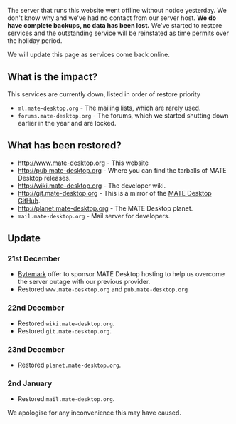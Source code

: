 <!--
.. link:
.. description:
.. tags: Outages
.. date: 2016-12-22 01:00:00
.. title: Server Outage
.. slug: 2016-12-22-server-outage
.. author: Martin Wimpress
-->

The server that runs this website went offline without notice yesterday.
We don't know why and we've had no contact from our server host. **We do
have complete backups, no data has been lost.** We've started to restore
services and the outstanding service will be reinstated as time permits
over the holiday period.

We will update this page as services come back online.

## What is the impact?

This services are currently down, listed in order of restore priority

  * `ml.mate-desktop.org` - The mailing lists, which are rarely used.
  * `forums.mate-desktop.org` - The forums, which we started shutting down earlier in the year and are locked.

## What has been restored?

  * <http://www.mate-desktop.org> - This website
  * <http://pub.mate-desktop.org> - Where you can find the tarballs of MATE Desktop releases.
  * <http://wiki.mate-desktop.org> - The developer wiki.
  * <http://git.mate-desktop.org> - This is a mirror of the [MATE Desktop GitHub](https://github.com/mate-desktop).
  * <http://planet.mate-desktop.org> - The MATE Desktop planet.
  * `mail.mate-desktop.org` - Mail server for developers.

## Update

### 21st December

  * [Bytemark](https://www.bytemark.co.uk/r/ubuntu-mate/) offer to sponsor MATE Desktop hosting to help us overcome the server outage with our previous provider.
  * Restored `www.mate-desktop.org` and `pub.mate-desktop.org`

### 22nd December

  * Restored `wiki.mate-desktop.org`.
  * Restored `git.mate-desktop.org`. 

### 23nd December

  * Restored `planet.mate-desktop.org`.

### 2nd January

  * Restored `mail.mate-desktop.org`.

We apologise for any inconvenience this may have caused.